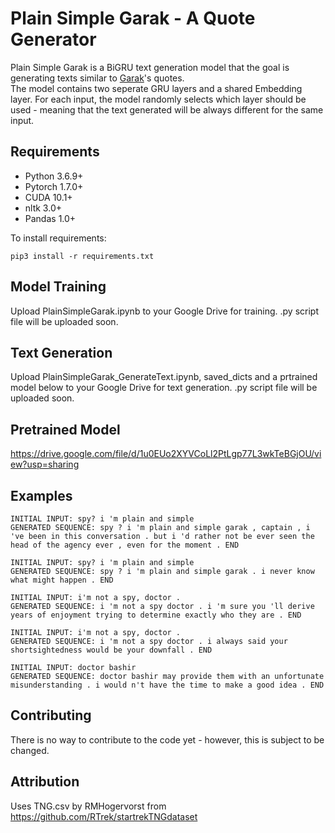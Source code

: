 # Plain Simple Garak - A Quote Generator

Plain Simple Garak is a BiGRU text generation model that the goal is generating texts similar to [Garak](https://memory-alpha.fandom.com/wiki/Elim_Garak, "Memory Alpha")'s quotes.   
The model contains two seperate GRU layers and a shared Embedding layer. For each input, the model randomly selects which layer should be used - meaning that the text generated will be always different for the same input.

## Requirements

- Python 3.6.9+
- Pytorch 1.7.0+
- CUDA 10.1+
- nltk 3.0+
- Pandas 1.0+

To install requirements:

```setup
pip3 install -r requirements.txt
```

## Model Training

Upload PlainSimpleGarak.ipynb to your Google Drive for training. .py script file will be uploaded soon.

## Text Generation

Upload PlainSimpleGarak_GenerateText.ipynb, saved_dicts and a prtrained model below to your Google Drive for text generation. .py script file will be uploaded soon.

## Pretrained Model

https://drive.google.com/file/d/1u0EUo2XYVCoLl2PtLgp77L3wkTeBGjOU/view?usp=sharing

## Examples

```
INITIAL INPUT: spy? i 'm plain and simple
GENERATED SEQUENCE: spy ? i 'm plain and simple garak , captain , i 've been in this conversation . but i 'd rather not be ever seen the head of the agency ever , even for the moment . END
```

```
INITIAL INPUT: spy? i 'm plain and simple
GENERATED SEQUENCE: spy ? i 'm plain and simple garak . i never know what might happen . END
```

```
INITIAL INPUT: i'm not a spy, doctor .
GENERATED SEQUENCE: i 'm not a spy doctor . i 'm sure you 'll derive years of enjoyment trying to determine exactly who they are . END
```

```
INITIAL INPUT: i'm not a spy, doctor .
GENERATED SEQUENCE: i 'm not a spy doctor . i always said your shortsightedness would be your downfall . END
```
```
INITIAL INPUT: doctor bashir
GENERATED SEQUENCE: doctor bashir may provide them with an unfortunate misunderstanding . i would n't have the time to make a good idea . END
```

## Contributing

There is no way to contribute to the code yet - however, this is subject to be changed.

## Attribution

Uses TNG.csv by RMHogervorst from https://github.com/RTrek/startrekTNGdataset
